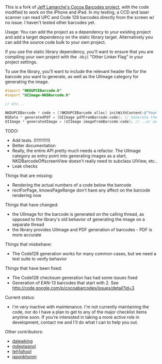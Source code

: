 This is a fork of [Jeff Lamarche's Cocoa Barcodes project](http://code.google.com/p/cocoabarcodes/), with the code modified to work on the iPhone and iPad.  In my testing, a CCD and laser scanner can read UPC and Code 128 barcodes directly from the screen w/ no issue.  I haven't tested other barcodes yet.

Usage:
You can add the project as a dependency to your existing project and add a target dependency on the static library target.  Alternatively you can add the source code bulk to your own project.

If you use the static library dependency, you'll want to ensure that you are compiling your own project with the `-ObjC` "Other Linker Flag" in your project settings.

To use the library, you'll want to include the relevant header file for the barcode you want to generate, as well as the UIImage category for generating the image.

```objectivec
#import "NKDUPCEBarcode.h"
#import "UIImage-NKDBarcode.h"

// etc...

NKDUPCEBarcode * code = [[NKDUPCEBarcode alloc] initWithContent:@"Your Barcode Contents"];
NSData * generatedPdf = [UIImage pdfFromBarcode:code]; // Generate the barcode as a PDF
UIImage * generatedImage = [UIImage imageFromBarcode:code]; // ..or as a less accurate UIImage
```

TODO:
 * Add tests. (!!!!!!!!!!!)
 * Better documentation
 * Really, the entire API pretty much needs a refactor. The UIImage category as entry point into generating images as a start, NKDBarcodeOffscreenView doesn't really need to subclass UIView, etc.. 
 * Leak checks

Things that are missing:

 * Rendering the actual numbers of a code below the barcode
 * rectForPage, knowsPageRange don't have any affect on the barcode rendering now

Things that have changed:

 * the UIImage for the barcode is generated on the calling thread, as opposed to the library's old behavior of generating the image on a separate thread
 * the library provides UIImage and PDF generation of barcodes - PDF is more accurate

Things that misbehave:

 * The Code128 generation works for many common cases, but we need a test suite to verify behavior

Things that have been fixed:

 * The Code128 checksum generation has had some issues fixed
 * Generation of EAN-13 barcodes that start with 2. See http://code.google.com/p/cocoabarcodes/issues/detail?id=3

Current status:

 * I'm very inactive with maintenance.  I'm not currently maintaining the code, nor do I have a plan to get to any of the major checklist items anytime soon.  If you're interested in taking a more active role in development, contact me and I'll do what I can to help you out.

Other contributors:
 * [dalewking](https://github.com/dalewking)
 * [mdestagnol](https://github.com/mdestagnol)
 * [teh1ghool](https://github.com/teh1ghool)
 * [jasonkhonm](https://github.com/jasonkhonm)


